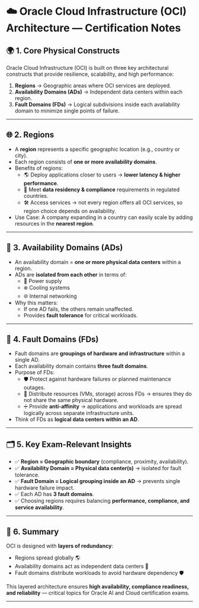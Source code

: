 # ☁️ Oracle Cloud Infrastructure (OCI) Architecture — Certification Notes  

## 🌍 1. Core Physical Constructs
Oracle Cloud Infrastructure (OCI) is built on three key architectural constructs that provide resilience, scalability, and high performance:

1. **Regions** → Geographic areas where OCI services are deployed.  
2. **Availability Domains (ADs)** → Independent data centers within each region.  
3. **Fault Domains (FDs)** → Logical subdivisions inside each availability domain to minimize single points of failure.  

---

## 🌐 2. Regions
- A **region** represents a specific geographic location (e.g., country or city).  
- Each region consists of **one or more availability domains**.  
- Benefits of regions:  
  - 🌎 Deploy applications closer to users → **lower latency & higher performance**.  
  - 📜 Meet **data residency & compliance** requirements in regulated countries.  
  - 🛠️ Access services → not every region offers all OCI services, so region choice depends on availability.  
- Use Case: A company expanding in a country can easily scale by adding resources in the **nearest region**.  

---

## 🏢 3. Availability Domains (ADs)
- An availability domain = **one or more physical data centers** within a region.  
- ADs are **isolated from each other** in terms of:  
  - 🔌 Power supply  
  - ❄️ Cooling systems  
  - 🌐 Internal networking  
- Why this matters:  
  - If one AD fails, the others remain unaffected.  
  - Provides **fault tolerance** for critical workloads.  

---

## 🧩 4. Fault Domains (FDs)
- Fault domains are **groupings of hardware and infrastructure** within a single AD.  
- Each availability domain contains **three fault domains**.  
- Purpose of FDs:  
  - 🛡️ Protect against hardware failures or planned maintenance outages.  
  - 🚦 Distribute resources (VMs, storage) across FDs → ensures they do not share the same physical hardware.  
  - ➗ Provide **anti-affinity** → applications and workloads are spread logically across separate infrastructure units.  
- Think of FDs as **logical data centers within an AD**.  

---

## 🗂️ 5. Key Exam-Relevant Insights
- ✅ **Region = Geographic boundary** (compliance, proximity, availability).  
- ✅ **Availability Domain = Physical data center(s)** → isolated for fault tolerance.  
- ✅ **Fault Domain = Logical grouping inside an AD** → prevents single hardware failure impact.  
- ✅ Each AD has **3 fault domains**.  
- ✅ Choosing regions requires balancing **performance, compliance, and service availability**.  

---

## 🌸 6. Summary
OCI is designed with **layers of redundancy**:  
- Regions spread globally 🌎  
- Availability domains act as independent data centers 🏢  
- Fault domains distribute workloads to avoid hardware dependency 🛡️  

This layered architecture ensures **high availability, compliance readiness, and reliability** — critical topics for Oracle AI and Cloud certification exams.  

---
